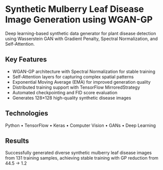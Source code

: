 # Synthetic Mulberry Leaf Disease Image Generation using WGAN-GP

Deep learning-based synthetic data generator for plant disease detection using 
Wasserstein GAN with Gradient Penalty, Spectral Normalization, and Self-Attention.

## Key Features
- WGAN-GP architecture with Spectral Normalization for stable training
- Self-Attention layers for capturing complex spatial patterns
- Exponential Moving Average (EMA) for improved generation quality
- Distributed training support with TensorFlow MirroredStrategy
- Automated checkpointing and FID score evaluation
- Generates 128×128 high-quality synthetic disease images

## Technologies
Python • TensorFlow • Keras • Computer Vision • GANs • Deep Learning

## Results
Successfully generated diverse synthetic mulberry leaf disease images from 131 
training samples, achieving stable training with GP reduction from 44.5 → 1.2
